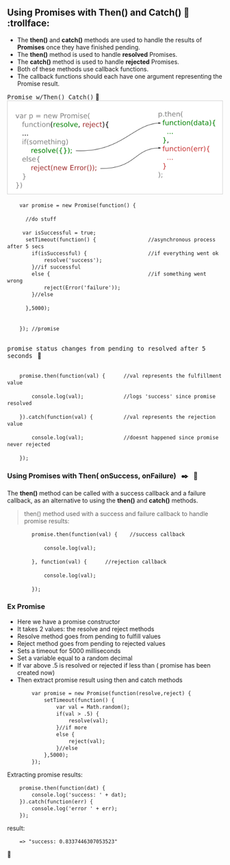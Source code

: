
## Using Promises with Then() and Catch() :cactus: &nbsp; :trollface:
- The __then()__ and __catch()__ methods are used to handle the results of __Promises__ once they have finished pending.
- The __then()__ method is used to handle __resolved__ Promises.
- The __catch()__ method is used to handle __rejected__ Promises.
- Both of these methods use callback functions.
- The callback functions should each have one argument representing the Promise result.

<kbd>Promise w/Then()_Catch()</kbd>     :mushroom:       
![](/images/Promise.png)


```
    var promise = new Promise(function() {
      
      //do stuff
     
     var isSuccessful = true;
      setTimeout(function() {                 //asynchronous process after 5 secs
        if(isSuccessful) {                    //if everything went ok
            resolve('success');
        }//if successful
        else {                                //if something went wrong
            reject(Error('failure'));
        }//else
      
      },5000);
    
    
    }); //promise
    
```


<kbd>promise status changes from pending to resolved after 5 seconds</kbd> &nbsp; :calling:
```
    
    promise.then(function(val) {      //val represents the fulfillment value
        
        console.log(val);             //logs 'success' since promise resolved
        
    }).catch(function(val) {          //val represents the rejection value
    
        console.log(val);             //doesnt happened since promise never rejected
    
    });

```

### Using Promises with Then( onSuccess, onFailure) &nbsp;  :black_nib:  &nbsp; :honey_pot:
The __then()__ method can be called with a success callback and a failure callback, as an alternative to using the __then()__ and __catch()__ methods.

> then() method used with a success and failure callback to handle promise results:

```
        promise.then(function(val) {    //success callback
        
            console.log(val);
        
        }, function(val) {      //rejection callback
        
            console.log(val);
        
        });
```

### Ex Promise
- Here we have a promise constructor
- It takes 2 values: the resolve and reject methods
- Resolve method goes from pending to fulfill values
- Reject method goes from pending to rejected values
- Sets a timeout for 5000 milliseconds
- Set a variable equal to a random decimal
- If var above .5 is resolved or rejected if less than ( promise has been created now)
- Then extract promise result using then and catch methods



```     
        var promise = new Promise(function(resolve,reject) {
            setTimeout(function() {
                var val = Math.random();
                if(val > .5) {
                    resolve(val);
                }//if more
                else {
                    reject(val);
                }//else
            },5000);
        });
```
Extracting promise results:

```
    promise.then(function(dat) {
        console.log('success: ' + dat);
    }).catch(function(err) {
        console.log('error ' + err);
    });

```
result:

```
    => "success: 0.8337446307053523"
```








:100:









